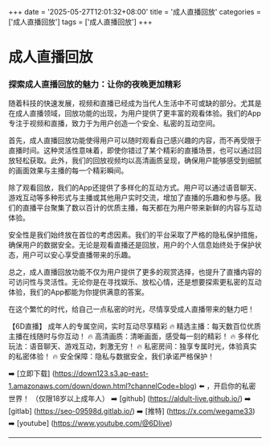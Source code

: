 +++
date = '2025-05-27T12:01:32+08:00'
title = '成人直播回放'
categories = ['成人直播回放']
tags = ['成人直播回放']
+++

# 成人直播回放

### 探索成人直播回放的魅力：让你的夜晚更加精彩

随着科技的快速发展，视频和直播已经成为当代人生活中不可或缺的部分。尤其是在成人直播领域，回放功能的出现，为用户提供了更丰富的观看体验。我们的App专注于视频和直播，致力于为用户创造一个安全、私密的互动空间。

首先，成人直播回放功能使得用户可以随时观看自己感兴趣的内容，而不再受限于直播时间。这种灵活性意味着，即使你错过了某个精彩的直播场景，也可以通过回放轻松获取。此外，我们的回放视频均以高清画质呈现，确保用户能够感受到细腻的画面效果与主播的每一个精彩瞬间。

除了观看回放，我们的App还提供了多样化的互动方式。用户可以通过语音聊天、游戏互动等多种形式与主播或其他用户实时交流，增加了直播的乐趣和参与感。我们的直播平台聚集了数以百计的优质主播，每天都在为用户带来新鲜的内容与互动体验。

安全性是我们始终放在首位的考虑因素。我们的平台采取了严格的隐私保护措施，确保用户的数据安全。无论是观看直播还是回放，用户的个人信息始终处于保护状态，用户可以安心享受直播带来的乐趣。

总之，成人直播回放功能不仅为用户提供了更多的观赏选择，也提升了直播内容的可访问性与灵活性。无论你是在寻找娱乐、放松心情，还是想要探索更私密的互动体验，我们的App都能为你提供满意的答案。

在这个繁忙的时代，给自己一点私密的时光，尽情享受成人直播带来的魅力吧！

【6D直播】
成年人的专属空间，实时互动尽享精彩
🔥 精选主播：每天数百位优质主播在线随时与你互动！
🔥 高清画质：清晰画面，感受每一刻的精彩！
🔥 多样化玩法：语音聊天、游戏互动，刺激无穷！
🔥 私密房间：独享专属时光，体验真实的私密体验！
🔥 安全保障：隐私与数据安全，我们承诺严格保护！

➡️ [立即下载] (https://down123.s3.ap-east-1.amazonaws.com/down/down.html?channelCode=blog) ⬅️ ，开启你的私密世界！
（仅限18岁以上成年人）
➡️ [github] (https://aldult-live.github.io/)
➡️ [gitlab] (https://seo-09598d.gitlab.io/)
➡️ [推特] (https://x.com/wegame33)
➡️ [youtube] (https://www.youtube.com/@6Dlive)

---
